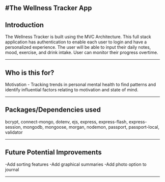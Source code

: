 #The Wellness Tracker App
---

## Introduction

The Wellness Tracker is built using the MVC Architecture. This full stack application has authentication to enable each user to login and have a personalized experience. The user will be able to input their daily notes, mood, exercise, and drink intake. User can monitor their progress overtime. 

---

## Who is this for? 

Motivation - Tracking trends in personal mental health to find patterns and identify influential factors relating to motivation and state of mind.

---

## Packages/Dependencies used 

bcrypt, connect-mongo, dotenv, ejs, express, express-flash, express-session, mongodb, mongoose, morgan, nodemon, passport, passport-local, validator

---

## Future Potential Improvements

  -Add sorting features
  -Add graphical summaries
  -Add photo option to journal

---
